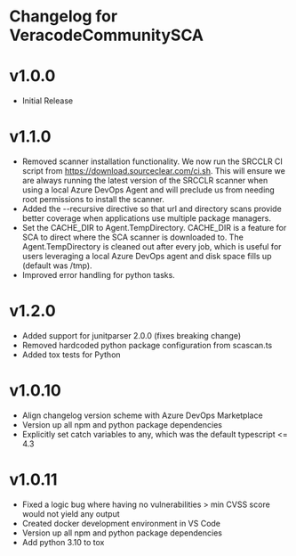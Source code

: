 # Changelog for VeracodeCommunitySCA

# v1.0.0
- Initial Release

# v1.1.0
- Removed scanner installation functionality. We now run the SRCCLR CI script from https://download.sourceclear.com/ci.sh. This will ensure we are always running the latest version of the SRCCLR scanner when using a local Azure DevOps Agent and will preclude us from needing root permissions to install the scanner.
- Added the --recursive directive so that url and directory scans provide better coverage when applications use multiple package managers.
- Set the CACHE_DIR to Agent.TempDirectory. CACHE_DIR is a feature for SCA to direct where the SCA scanner is downloaded to. The Agent.TempDirectory is cleaned out after every job, which is useful for users leveraging a local Azure DevOps agent and disk space fills up (default was /tmp).
- Improved error handling for python tasks.

# v1.2.0
- Added support for junitparser 2.0.0 (fixes breaking change)
- Removed hardcoded python package configuration from scascan.ts
- Added tox tests for Python

# v1.0.10
- Align changelog version scheme with Azure DevOps Marketplace
- Version up all npm and python package dependencies
- Explicitly set catch variables to any, which was the default typescript <= 4.3

# v1.0.11
- Fixed a logic bug where having no vulnerabilities > min CVSS score would not yield any output
- Created docker development environment in VS Code
- Version up all npm and python package dependencies
- Add python 3.10 to tox